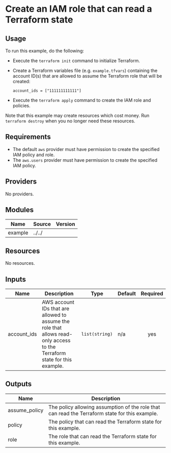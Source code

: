 # Create an IAM role that can read a Terraform state #

## Usage ##

To run this example, do the following:

- Execute the `terraform init` command to initialize Terraform.
- Create a Terraform variables file (e.g. `example.tfvars`) containing
  the account ID(s) that are allowed to assume the Terraform role that will
  be created:

  ```hcl
  account_ids = ["111111111111"]
  ```

- Execute the `terraform apply` command to create the IAM role and policies.

Note that this example may create resources which cost money. Run
`terraform destroy` when you no longer need these resources.

## Requirements ##

- The default `aws` provider must have permission to create the specified
  IAM policy and role.
- The `aws.users` provider must have permission to create the specified
  IAM policy.

## Providers ##

No providers.

## Modules ##

| Name | Source | Version |
|------|--------|---------|
| example | ../../ |  |

## Resources ##

No resources.

## Inputs ##

| Name | Description | Type | Default | Required |
|------|-------------|------|---------|:--------:|
| account\_ids | AWS account IDs that are allowed to assume the role that allows read-only access to the Terraform state for this example. | `list(string)` | n/a | yes |

## Outputs ##

| Name | Description |
|------|-------------|
| assume\_policy | The policy allowing assumption of the role that can read the Terraform state for this example. |
| policy | The policy that can read the Terraform state for this example. |
| role | The role that can read the Terraform state for this example. |
